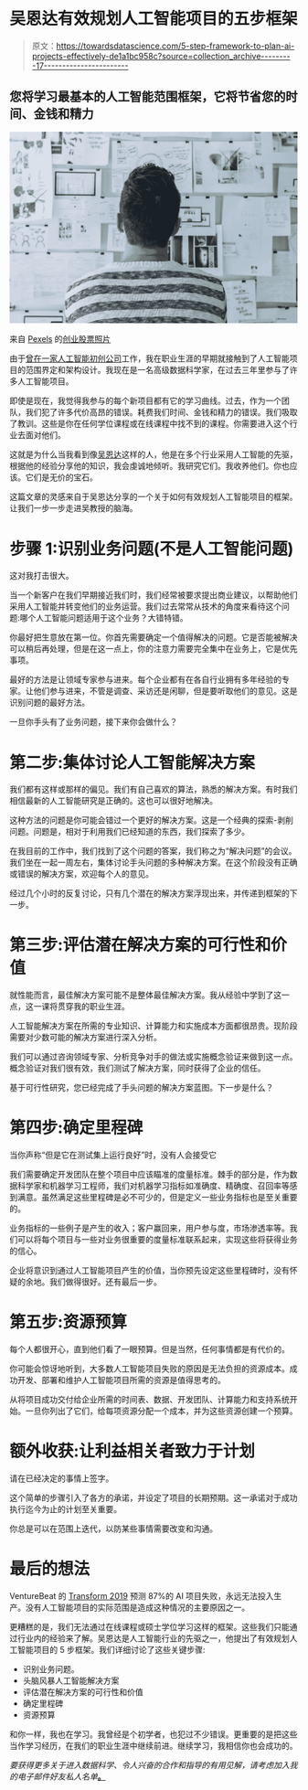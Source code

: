 # 吴恩达有效规划人工智能项目的五步框架

> 原文：<https://towardsdatascience.com/5-step-framework-to-plan-ai-projects-effectively-de1a1bc958c?source=collection_archive---------17----------------------->

## 您将学习最基本的人工智能范围框架，它将节省您的时间、金钱和精力

![](img/eb1ef6e79cdedf92311854f85ab5dc88.png)

来自 [Pexels](https://www.pexels.com/photo/man-wearing-black-and-white-stripe-shirt-looking-at-white-printer-papers-on-the-wall-212286/?utm_content=attributionCopyText&utm_medium=referral&utm_source=pexels) 的[创业股票照片](https://www.pexels.com/@startup-stock-photos?utm_content=attributionCopyText&utm_medium=referral&utm_source=pexels)

由于[曾在一家人工智能初创公司](https://medium.com/towards-artificial-intelligence/7-things-i-learned-during-my-2-years-in-an-ai-startup-4a638e2ceacd)工作，我在职业生涯的早期就接触到了人工智能项目的范围界定和架构设计。我现在是一名高级数据科学家，在过去三年里参与了许多人工智能项目。

即使是现在，我觉得我参与的每个新项目都有它的学习曲线。过去，作为一个团队，我们犯了许多代价高昂的错误。耗费我们时间、金钱和精力的错误。我们吸取了教训。这些是你在任何学位课程或在线课程中找不到的课程。你需要进入这个行业去面对他们。

这就是为什么当我看到像[吴恩达](https://medium.com/u/592ce2a67248?source=post_page-----de1a1bc958c--------------------------------)这样的人，他是在多个行业采用人工智能的先驱，根据他的经验分享他的知识，我会虔诚地倾听。我研究它们。我收养他们。你也应该。它们是无价的宝石。

这篇文章的灵感来自于吴恩达分享的一个关于如何有效规划人工智能项目的框架。让我们一步一步走进吴教授的脑海。

# 步骤 1:识别业务问题(不是人工智能问题)

这对我打击很大。

当一个新客户在我们早期接近我们时，我们经常被要求提出商业建议，以帮助他们采用人工智能并转变他们的业务运营。我们过去常常从技术的角度来看待这个问题:哪个人工智能问题适用于这个业务？大错特错。

你最好把生意放在第一位。你首先需要确定一个值得解决的问题。它是否能被解决可以稍后再处理，但是在这一点上，你的注意力需要完全集中在业务上，它是优先事项。

最好的方法是让领域专家参与进来。每个企业都有在各自行业拥有多年经验的专家。让他们参与进来，不管是调查、采访还是闲聊，但是要听取他们的意见。这是识别问题的最好方法。

一旦你手头有了业务问题，接下来你会做什么？

# **第二步:集体讨论人工智能解决方案**

我们都有这样或那样的偏见。我们有自己喜欢的算法，熟悉的解决方案。有时我们相信最新的人工智能研究是正确的。这也可以很好地解决。

这种方法的问题是你可能会错过一个更好的解决方案。这是一个经典的探索-剥削问题。问题是，相对于利用我们已经知道的东西，我们探索了多少。

在我目前的工作中，我们找到了这个问题的答案，我们称之为“解决问题”的会议。我们坐在一起一周左右，集体讨论手头问题的多种解决方案。在这个阶段没有正确或错误的解决方案，欢迎每个人的意见。

经过几个小时的反复讨论，只有几个潜在的解决方案浮现出来，并传递到框架的下一步。

# **第三步:评估潜在解决方案的可行性和价值**

就性能而言，最佳解决方案可能不是整体最佳解决方案。我从经验中学到了这一点，这一课将贯穿我的职业生涯。

人工智能解决方案在所需的专业知识、计算能力和实施成本方面都很昂贵。现阶段需要对少数可能的解决方案进行深入分析。

我们可以通过咨询领域专家、分析竞争对手的做法或实施概念验证来做到这一点。概念验证对我们很有效，我们测试了解决方案，同时获得了企业的信任。

基于可行性研究，您已经完成了手头问题的解决方案蓝图。下一步是什么？

# **第四步:确定里程碑**

当你声称“但是它在测试集上运行良好”时，没有人会接受它

我们需要确定开发团队在整个项目中应该瞄准的度量标准。棘手的部分是，作为数据科学家和机器学习工程师，我们对机器学习指标如准确度、精确度、召回率等感到满意。虽然满足这些里程碑是必不可少的，但是定义一些业务指标也是至关重要的。

业务指标的一些例子是产生的收入；客户赢回来，用户参与度，市场渗透率等。我们可以将每个项目与一些对业务很重要的度量标准联系起来，实现这些将获得业务的信心。

企业将意识到通过人工智能项目产生的价值，当你预先设定这些里程碑时，没有怀疑的余地。我们做得很好。还有最后一步。

# **第五步:资源预算**

每个人都很开心，直到他们看了一眼预算。但是当然，任何事情都是有代价的。

你可能会惊讶地听到，大多数人工智能项目失败的原因是无法负担的资源成本。成功开发、部署和维护人工智能项目所需的资源是值得思考的。

从将项目成功交付给企业所需的时间表、数据、开发团队、计算能力和支持系统开始。一旦你列出了它们，给每项资源分配一个成本，并为这些资源创建一个预算。

# 额外收获:让利益相关者致力于计划

请在已经决定的事情上签字。

这个简单的步骤引入了各方的承诺，并设定了项目的长期预期。这一承诺对于成功执行迄今为止的计划至关重要。

你总是可以在范围上迭代，以防某些事情需要改变和沟通。

# 最后的想法

VentureBeat 的 [Transform 2019](https://venturebeat.com/2019/07/19/why-do-87-of-data-science-projects-never-make-it-into-production/) 预测 87%的 AI 项目失败，永远无法投入生产。没有人工智能项目的实际范围是造成这种情况的主要原因之一。

更糟糕的是，我们无法通过在线课程或硕士学位学习这样的框架。这些我们只能通过行业内的经验来了解。吴恩达是人工智能行业的先驱之一，他提出了有效规划人工智能项目的 5 步框架。我们详细讨论了这些关键步骤:

*   识别业务问题。
*   头脑风暴人工智能解决方案
*   评估潜在解决方案的可行性和价值
*   确定里程碑
*   资源预算

和你一样，我也在学习。我曾经是个初学者，也犯过不少错误。更重要的是把这些当作学习经历，在我们的职业生涯中继续前进。继续学习，我相信你也会成功的。

*要获得更多关于进入数据科学、令人兴奋的合作和指导的有用见解，请考虑加入我的电子邮件好友私人名单*[**。**](https://friends.arunnthevapalan.com/)